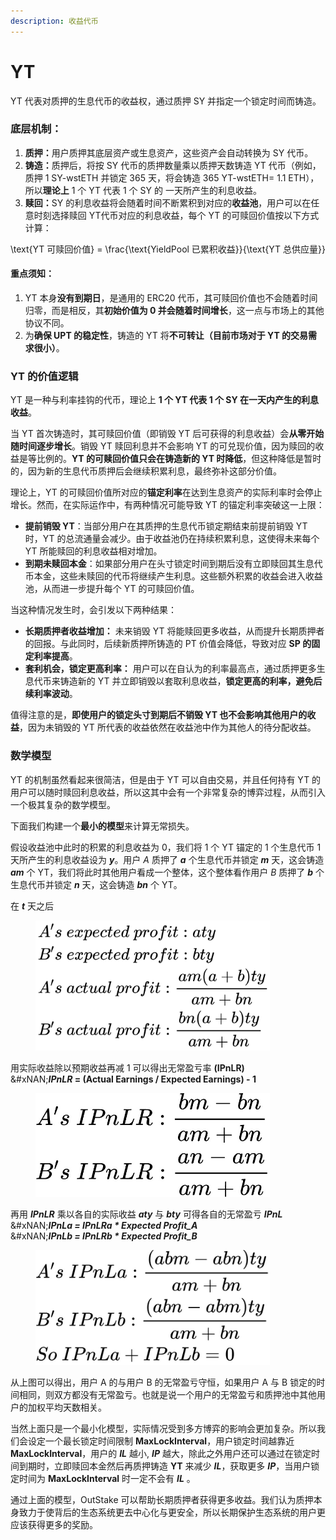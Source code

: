 ```yaml
---
description: 收益代币
---
```


# YT

YT 代表对质押的生息代币的收益权，通过质押 SY 并指定一个锁定时间而铸造。

### **底层机制**：

1. **质押：**&#x7528;户质押其底层资产或生息资产，这些资产会自动转换为 SY 代币。
2. **铸造：**&#x8D28;押后，将按 SY 代币的质押数量乘以质押天数铸造 YT 代币（例如，质押 1 SY-wstETH 并锁定 365 天，将会铸造 365 YT-wstETH= 1.1 ETH），所以**理论上** 1 个 YT 代表 1 个 SY 的 一天所产生的利息收益。
3. **赎回：**&#x53;Y 的利息收益将会随着时间不断累积到对应的**收益池**，用户可以在任意时刻选择赎回 YT代币对应的利息收益，每个 YT 的可赎回价值按以下方式计算：

<p align="center"><span class="math">\text{YT 可赎回价值} = \frac{\text{YieldPool 已累积收益}}{\text{YT 总供应量}}</span></p>

#### **重点须知：**

1. YT 本身**没有到期日**，是通用的 ERC20 代币，其可赎回价值也不会随着时间归零，而是相反，其**初始价值为 0 并会随着时间增长**，这一点与市场上的其他协议不同。
2. 为**确保 UPT 的稳定性**，铸造的 YT 将**不可转让（目前市场对于 YT 的交易需求很小）**。

### **YT 的价值逻辑**

YT 是一种与利率挂钩的代币，理论上 **1 个 YT 代表 1 个 SY 在一天内产生的利息收益**。

当 YT 首次铸造时，其可赎回价值（即销毁 YT 后可获得的利息收益）会**从零开始随时间逐步增长**。销毁 YT 赎回利息并不会影响 YT 的可兑现价值，因为赎回的收益是等比例的。**YT 的可赎回价值只会在铸造新的 YT 时降低**，但这种降低是暂时的，因为新的生息代币质押后会继续积累利息，最终弥补这部分价值。

理论上，YT 的可赎回价值所对应的**锚定利率**在达到生息资产的实际利率时会停止增长。然而，在实际运作中，有两种情况可能导致 YT 的锚定利率突破这一上限：

* **提前销毁 YT**：当部分用户在其质押的生息代币锁定期结束前提前销毁 YT 时，YT 的总流通量会减少。由于收益池仍在持续积累利息，这使得未来每个 YT 所能赎回的利息收益相对增加。
* **到期未赎回本金**：如果部分用户在头寸锁定时间到期后没有立即赎回其生息代币本金，这些未赎回的代币将继续产生利息。这些额外积累的收益会进入收益池，从而进一步提升每个 YT 的可赎回价值。

当这种情况发生时，会引发以下两种结果：

* **长期质押者收益增加：** 未来销毁 YT 将能赎回更多收益，从而提升长期质押者的回报。与此同时，后续新质押所铸造的 PT 价值会降低，导致对应 **SP 的固定利率提高**。
* **套利机会，锁定更高利率：** 用户可以在自认为的利率最高点，通过质押更多生息代币来铸造新的 YT 并立即销毁以套取利息收益，**锁定更高的利率，避免后续利率波动**。

值得注意的是，**即使用户的锁定头寸到期后不销毁 YT 也不会影响其他用户的收益**，因为未销毁的 YT 所代表的收益依然在收益池中作为其他人的待分配收益。

### **数学模型**

YT 的机制虽然看起来很简洁，但是由于 YT 可以自由交易，并且任何持有 YT 的用户可以随时赎回利息收益，所以这其中会有一个非常复杂的博弈过程，从而引入一个极其复杂的数学模型。

下面我们构建一个**最小的模型**来计算无常损失。

假设收益池中此时的积累的利息收益为 0，我们将 1 个 YT 锚定的 1 个生息代币 1 天所产生的利息收益设为 _**y**_。用户 _A_ 质押了 _**a**_ 个生息代币并锁定 _**m**_ 天，这会铸造 _**am**_ 个 YT，我们将此时其他用户看成一个整体，这个整体看作用户 _B_ 质押了 _**b**_ 个生息代币并锁定 _**n**_ 天，这会铸造 _**bn**_ 个 YT。

在 _**t**_ 天之后

<figure><img src="../../.gitbook/assets/1.jpg" alt="" width="375"><figcaption></figcaption></figure>

用实际收益除以预期收益再减 1 可以得出无常盈亏率 **(IPnLR)**\
&#xNAN;_**IPnLR**_**&#x20;= (Actual Earnings / Expected Earnings) - 1**

<figure><img src="../../.gitbook/assets/1709647700208.jpg" alt="" width="375"><figcaption></figcaption></figure>

再用 _**IPnLR**_ 乘以各自的实际收益 _**aty**_ 与 _**bty**_ 可得各自的无常盈亏 _**IPnL**_\
&#xNAN;_**IPnLa = IPnLRa \* Expected Profit\_A**_\
&#xNAN;_**IPnLb = IPnLRb \* Expected Profit\_B**_

<figure><img src="../../.gitbook/assets/1709648075123.jpg" alt="" width="375"><figcaption></figcaption></figure>

从上图可以得出，用户 A 的与用户 B 的无常盈亏守恒，如果用户 A 与 B 锁定的时间相同，则双方都没有无常盈亏。也就是说一个用户的无常盈亏和质押池中其他用户的加权平均天数相关。

当然上面只是一个最小化模型，实际情况受到多方博弈的影响会更加复杂。所以我们会设定一个最长锁定时间限制 **MaxLockInterval**，用户锁定时间越靠近 **MaxLockInterval**，用户的 _**IL**_ 越小, _**IP**_ 越大，除此之外用户还可以通过在锁定时间到期时，立即赎回本金然后再质押铸造 **YT** 来减少 _**IL**_，获取更多 _**IP**_，当用户锁定时间为 **MaxLockInterval** 时一定不会有 _**IL**_ 。

通过上面的模型，OutStake 可以帮助长期质押者获得更多收益。我们认为质押本身致力于使背后的生态系统更去中心化与更安全，所以长期保护生态系统的用户更应该获得更多的奖励。
